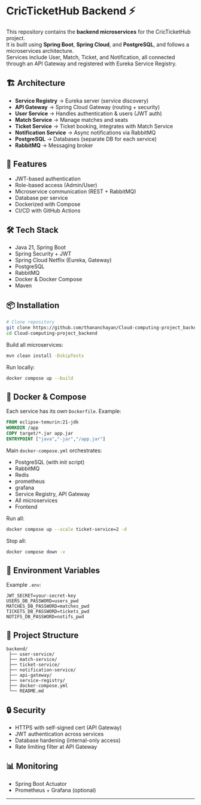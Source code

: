 # CricTicketHub Backend ⚡

This repository contains the **backend microservices** for the CricTicketHub project.  
It is built using **Spring Boot**, **Spring Cloud**, and **PostgreSQL**, and follows a microservices architecture.  
Services include User, Match, Ticket, and Notification, all connected through an API Gateway and registered with Eureka Service Registry.


## 🏗️ Architecture

- **Service Registry** → Eureka server (service discovery)
- **API Gateway** → Spring Cloud Gateway (routing + security)
- **User Service** → Handles authentication & users (JWT auth)
- **Match Service** → Manage matches and seats
- **Ticket Service** → Ticket booking, integrates with Match Service
- **Notification Service** → Async notifications via RabbitMQ
- **PostgreSQL** → Databases (separate DB for each service)
- **RabbitMQ** → Messaging broker

## 🚀 Features
- JWT-based authentication
- Role-based access (Admin/User)
- Microservice communication (REST + RabbitMQ)
- Database per service
- Dockerized with Compose
- CI/CD with GitHub Actions

## 🛠️ Tech Stack
- Java 21, Spring Boot 
- Spring Security + JWT
- Spring Cloud Netflix (Eureka, Gateway)
- PostgreSQL
- RabbitMQ
- Docker & Docker Compose
- Maven

## 📦 Installation

```bash
# Clone repository
git clone https://github.com/thananchayan/Cloud-computing-project_backend.git
cd Cloud-computing-project_backend
```

Build all microservices:

```bash
mvn clean install -DskipTests
```

Run locally:

```bash
docker compose up --build
```

## 🐳 Docker & Compose

Each service has its own `Dockerfile`. Example:

```dockerfile
FROM eclipse-temurin:21-jdk
WORKDIR /app
COPY target/*.jar app.jar
ENTRYPOINT ["java","-jar","/app.jar"]
```

Main `docker-compose.yml` orchestrates:
- PostgreSQL (with init script)
- RabbitMQ
- Redis 
- prometheus
- grafana
- Service Registry, API Gateway
- All microservices
- Frontend

Run all:

```bash
docker compose up --scale ticket-service=2 -d
```

Stop all:

```bash
docker compose down -v
```

## 🔑 Environment Variables
Example `.env`:

```env
JWT_SECRET=your-secret-key
USERS_DB_PASSWORD=users_pwd
MATCHES_DB_PASSWORD=matches_pwd
TICKETS_DB_PASSWORD=tickets_pwd
NOTIFS_DB_PASSWORD=notifs_pwd
```

## 📂 Project Structure

```
backend/
 ├── user-service/
 ├── match-service/
 ├── ticket-service/
 ├── notification-service/
 ├── api-gateway/
 ├── service-registry/
 ├── docker-compose.yml
 └── README.md
```

## 🔒 Security
- HTTPS with self-signed cert (API Gateway)
- JWT authentication across services
- Database hardening (internal-only access)
- Rate limiting filter at API Gateway

## 📊 Monitoring
- Spring Boot Actuator
- Prometheus + Grafana (optional)

---
